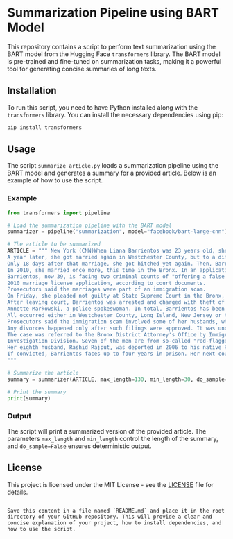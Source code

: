 # Summarization Pipeline using BART Model

This repository contains a script to perform text summarization using the BART model from the Hugging Face `transformers` library. The BART model is pre-trained and fine-tuned on summarization tasks, making it a powerful tool for generating concise summaries of long texts.

## Installation

To run this script, you need to have Python installed along with the `transformers` library. You can install the necessary dependencies using pip:

```bash
pip install transformers
```

## Usage

The script `summarize_article.py` loads a summarization pipeline using the BART model and generates a summary for a provided article. Below is an example of how to use the script.

### Example

```python
from transformers import pipeline

# Load the summarization pipeline with the BART model
summarizer = pipeline("summarization", model="facebook/bart-large-cnn")

# The article to be summarized
ARTICLE = """ New York (CNN)When Liana Barrientos was 23 years old, she got married in Westchester County, New York.
A year later, she got married again in Westchester County, but to a different man and without divorcing her first husband.
Only 18 days after that marriage, she got hitched yet again. Then, Barrientos declared "I do" five more times, sometimes only within two weeks of each other.
In 2010, she married once more, this time in the Bronx. In an application for a marriage license, she stated it was her "first and only" marriage.
Barrientos, now 39, is facing two criminal counts of "offering a false instrument for filing in the first degree," referring to her false statements on the
2010 marriage license application, according to court documents.
Prosecutors said the marriages were part of an immigration scam.
On Friday, she pleaded not guilty at State Supreme Court in the Bronx, according to her attorney, Christopher Wright, who declined to comment further.
After leaving court, Barrientos was arrested and charged with theft of service and criminal trespass for allegedly sneaking into the New York subway through an emergency exit, said Detective
Annette Markowski, a police spokeswoman. In total, Barrientos has been married 10 times, with nine of her marriages occurring between 1999 and 2002.
All occurred either in Westchester County, Long Island, New Jersey or the Bronx. She is believed to still be married to four men, and at one time, she was married to eight men at once, prosecutors say.
Prosecutors said the immigration scam involved some of her husbands, who filed for permanent residence status shortly after the marriages.
Any divorces happened only after such filings were approved. It was unclear whether any of the men will be prosecuted.
The case was referred to the Bronx District Attorney's Office by Immigration and Customs Enforcement and the Department of Homeland Security's
Investigation Division. Seven of the men are from so-called "red-flagged" countries, including Egypt, Turkey, Georgia, Pakistan and Mali.
Her eighth husband, Rashid Rajput, was deported in 2006 to his native Pakistan after an investigation by the Joint Terrorism Task Force.
If convicted, Barrientos faces up to four years in prison. Her next court appearance is scheduled for May 18.
"""

# Summarize the article
summary = summarizer(ARTICLE, max_length=130, min_length=30, do_sample=False)

# Print the summary
print(summary)
```

### Output

The script will print a summarized version of the provided article. The parameters `max_length` and `min_length` control the length of the summary, and `do_sample=False` ensures deterministic output.

## License

This project is licensed under the MIT License - see the [LICENSE](LICENSE) file for details.
```

Save this content in a file named `README.md` and place it in the root directory of your GitHub repository. This will provide a clear and concise explanation of your project, how to install dependencies, and how to use the script.
